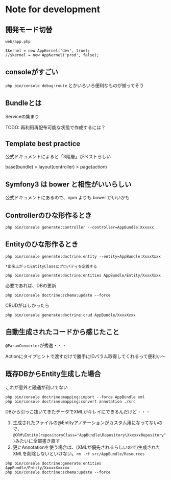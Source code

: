 Note for development
===

## 開発モード切替

```
web/app.php

$kernel = new AppKernel('dev', true);
//$kernel = new AppKernel('prod', false);
```

## consoleがすごい

`php bin/console debug:route` とかいろいろ便利なものが揃ってそう

## Bundleとは

Serviceの集まり

TODO: 再利用再配布可能な状態で作成するには？

## Template best practice 

公式ドキュメントによると「3階層」がベストらしい

base(bundle) > layout(controller) > page(action)

## Symfony3 は bower と相性がいいらしい

公式ドキュメントにあるので、npm よりも bower がいいかも

## Controllerのひな形作るとき

```
php bin/console generate:controller --controller=AppBundle:Xxxxxx
```

## Entityのひな形作るとき

```
php bin/console generate:doctrine:entity --entity=AppBundle:XxxxXxxx

*出来上がったEntityClassにプロパティを定義する

php bin/console generate:doctrine:entities AppBundle/Entity/XxxxXxxx
```

必要であれば、DBの更新

```
php bin/console doctrine:schema:update --force
```

CRUDがほしかったら

```
php bin/console generate:doctrine:crud AppBundle/XxxxXxxx
```

## 自動生成されたコードから感じたこと

`@ParamConverter`が秀逸・・・

Actionにタイプヒントで渡すだけで勝手にIDパラム取得してくれるって便利ぃ～

## 既存DBからEntity生成した場合

これが意外と融通が利いてない

```
php bin/console doctrine:mapping:import --force AppBundle xml
php bin/console doctrine:mapping:convert annotation ./src
```

DBから引っこ抜いてきたデータでXMLがキレイにできるんだけど・・・

1. 生成されたファイルの@Entityアノテーションがカスタム用になってないので、`@ORM\Entity(repositoryClass="AppBundle\Repository\XxxxxxRepository")`みたいに全部書き直す
2. 更にAnnotationを使う場合は、(XMLが優先されるらしいので)生成されたXMLを削除しないといけない。`rm -rf src/AppBundle/Resources`

```
php bin/console doctrine:generate:entities AppBundle/Entity/XxxxxXxxxxx
php bin/console doctrine:schema:update --force
```
